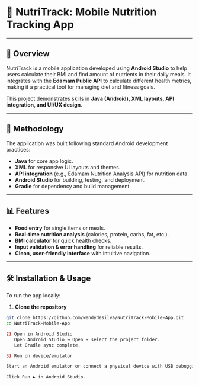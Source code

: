 # 📱 NutriTrack: Mobile Nutrition Tracking App

---

## 📖 Overview

NutriTrack is a mobile application developed using **Android Studio** to help users calculate their BMI and find amount of nutrients in their daily meals. 
It integrates with the **Edamam Public API** to calculate different health metrics, making it a practical tool for managing diet and fitness goals.

This project demonstrates skills in **Java (Android), XML layouts, API integration, and UI/UX design**.

---

## 🧪 Methodology

The application was built following standard Android development practices:

- **Java** for core app logic.  
- **XML** for responsive UI layouts and themes.  
- **API integration** (e.g., Edamam Nutrition Analysis API) for nutrition data.  
- **Android Studio** for building, testing, and deployment.  
- **Gradle** for dependency and build management.

---

## 📊 Features

- **Food entry** for single items or meals.  
- **Real-time nutrition analysis** (calories, protein, carbs, fat, etc.).  
- **BMI calculator** for quick health checks.  
- **Input validation & error handling** for reliable results.  
- **Clean, user-friendly interface** with intuitive navigation.

---

## 🛠️ Installation & Usage

To run the app locally:

1) **Clone the repository**
```bash
git clone https://github.com/wendydesilva/NutriTrack-Mobile-App.git
cd NutriTrack-Mobile-App

2) Open in Android Studio
   Open Android Studio → Open → select the project folder.
   Let Gradle sync complete.

3) Run on device/emulator

Start an Android emulator or connect a physical device with USB debugging enabled.

Click Run ▶ in Android Studio.

















